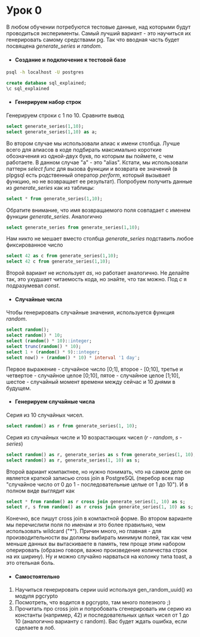 # Урок 0

В любом обучении потребуются тестовые данные, над которыми будут проводиться эксперименты. Самый лучший вариант - это научиться их генерировать самому средствами pg. Так что вводная часть будет посвящена *generate_series* и *random*.

* #### Создание и подключение к тестовой базе
```bash
psql -h localhost -U postgres
```
```sql
create database sql_explained;
\c sql_explained
```

* #### Генерируем набор строк
Генерируем строки с 1 по 10. Сравните вывод
```sql
select generate_series(1,10);
select generate_series(1,10) as a;
```
Во втором случае мы использовали алиас к имени столбца. Лучше всего для алиасов в коде подбирать максимально короткие обозначения из одной-двух букв, по которым вы поймете, с чем работаете. В данном случае "a" - это "alias".
Кстати, мы использовали паттерн *select func* для вызова функции и возврата ее значений (в plpgsql есть родственный оператор *perform*, который вызывает функцию, но не возвращает ее результат). Попробуем получить данные из *generate_series* как из таблицы:
```sql
select * from generate_series(1,10);
```
Обратите внимание, что имя возвращаемого поля совпадает с именем функции *generate_series*. Аналогично 
```sql
select generate_series from generate_series(1,10);
```
Нам никто не мешает вместо столбца *generate_series* подставить любое фиксированное число
```sql
select 42 as c from generate_series(1,10);
select 42 c from generate_series(1,10);
```
Второй вариант не использует *as*, но работает аналогично. Не делайте так, это ухудшает читаемость кода, но знайте, что так можно. Под *c* я подразумевал *const*.

* #### Случайные числа
Чтобы генерировать случайные значения, используется функция *random*.
```sql
select random();
select random() * 10;
select (random() * 10)::integer;
select trunc(random() * 10);
select 1 + (random() * 9)::integer;
select now() + (random() * 10) * interval '1 day';
```
Первое выражение - случайное число [0;1], второе - [0;10], третье и четвертое - случайное целое [0;10], пятое - случайное целое [1;10], шестое - случайный момент времени между сейчас и 10 днями в будущем.

* #### Генерируем случайные числа
Серия из 10 случайных чисел.
```sql
select random() as r from generate_series(1, 10);
```
Серия из случайных числе и 10 возрастающих чисел (*r* - *random*, *s* - *series*)
```sql
select random() as r, generate_series as s from generate_series(1, 10);
select random() as r, generate_series(1, 10) as s;
```
Второй вариант компактнее, но нужно понимать, что на самом деле он является краткой записью cross join в PostgreSQL (перебор всех пар "случайное число от 0 до 1 - последовательные целые от 1 до 10"). И в полном виде выглядит как
```sql
select * from random() as r cross join generate_series(1, 10) as s;
select r, s from random() as r cross join generate_series(1, 10) as s;
```
Конечно, все пишут cross join в компактной форме. Во втором варианте мы перечислили поля по именам и это более правильно, чем использовать wildcard ("*"). Причин много, но главная - для производительности вы должны выбирать минимум полей, так как чем меньше данных вы вытаскиваете в память, тем проще этим набором оперировать (образно говоря, важно произведение количества строк на их ширину). Ну и можно случайно нарваться на колонку типа toast, а это отельная боль.

* #### Самостоятельно
1. Научиться генерировать серии uuid используя gen_random_uuid() из модуля pgcrypto
2. Посмотреть, что водится в pgcrypto, там много полезного ;)
3. Прочитать про cross join и попробовать сгенерировать им серию из константы (например, 42) и последовательных целых чисел от 1 до 10 (аналогично варианту с random). Вас будет ждать ошибка, если сделаете в лоб.

